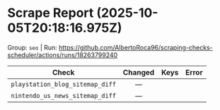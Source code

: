 # Scrape Report (2025-10-05T20:18:16.975Z)

Group: `seo`  |  Run: https://github.com/AlbertoRoca96/scraping-checks-scheduler/actions/runs/18263799240

| Check | Changed | Keys | Error |
|---|:---:|:--|:--|
| `playstation_blog_sitemap_diff` | — |  |  |
| `nintendo_us_news_sitemap_diff` | — |  |  |
